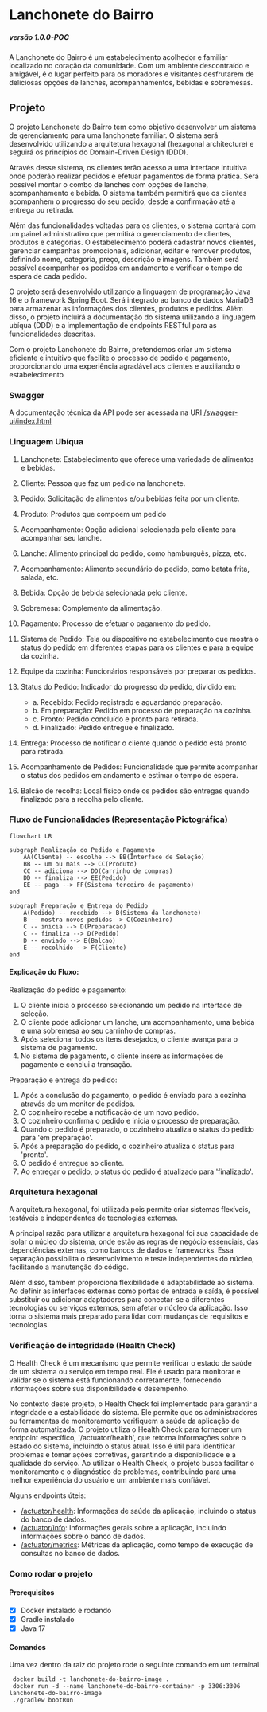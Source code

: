 # Lanchonete do Bairro
##### versão 1.0.0-POC

A Lanchonete do Bairro é um estabelecimento acolhedor e familiar localizado no coração da comunidade. Com um ambiente descontraído e amigável, é o lugar perfeito para os moradores e visitantes desfrutarem de deliciosas opções de lanches, acompanhamentos, bebidas e sobremesas.


## Projeto 

O projeto Lanchonete do Bairro tem como objetivo desenvolver um sistema de gerenciamento para uma lanchonete familiar. O sistema será desenvolvido utilizando a arquitetura hexagonal (hexagonal architecture) e seguirá os princípios do Domain-Driven Design (DDD).

Através desse sistema, os clientes terão acesso a uma interface intuitiva onde poderão realizar pedidos e efetuar pagamentos de forma prática. Será possível montar o combo de lanches com opções de lanche, acompanhamento e bebida. O sistema também permitirá que os clientes acompanhem o progresso do seu pedido, desde a confirmação até a entrega ou retirada.

Além das funcionalidades voltadas para os clientes, o sistema contará com um painel administrativo que permitirá o gerenciamento de clientes, produtos e categorias. O estabelecimento poderá cadastrar novos clientes, gerenciar campanhas promocionais, adicionar, editar e remover produtos, definindo nome, categoria, preço, descrição e imagens. Também será possível acompanhar os pedidos em andamento e verificar o tempo de espera de cada pedido.

O projeto será desenvolvido utilizando a linguagem de programação Java 16 e o framework Spring Boot. Será integrado ao banco de dados MariaDB para armazenar as informações dos clientes, produtos e pedidos. Além disso, o projeto incluirá a documentação do sistema utilizando a linguagem ubíqua (DDD) e a implementação de endpoints RESTful para as funcionalidades descritas.

Com o projeto Lanchonete do Bairro, pretendemos criar um sistema eficiente e intuitivo que facilite o processo de pedido e pagamento, proporcionando uma experiência agradável aos clientes e auxiliando o estabelecimento


### Swagger

A documentação técnica da API pode ser acessada na URI [/swagger-ui/index.html](http://localhost:8080/swagger-ui/index.html)

### Linguagem Ubíqua

1.	Lanchonete: Estabelecimento que oferece uma variedade de alimentos e bebidas.
2.	Cliente: Pessoa que faz um pedido na lanchonete.
3.	Pedido: Solicitação de alimentos e/ou bebidas feita por um cliente.
4.	Produto: Produtos que compoem um pedido
5.	Acompanhamento: Opção adicional selecionada pelo cliente para acompanhar seu lanche.
6.	Lanche: Alimento principal do pedido, como hamburguês, pizza, etc.
7.	Acompanhamento: Alimento secundário do pedido, como batata frita, salada, etc.
8.	Bebida: Opção de bebida selecionada pelo cliente.
9.	Sobremesa: Complemento da alimentação.
10.	Pagamento: Processo de efetuar o pagamento do pedido.
11.	Sistema de Pedido: Tela ou dispositivo no estabelecimento que mostra o status do pedido em diferentes etapas para os clientes e para a equipe da cozinha.
12.	Equipe da cozinha: Funcionários responsáveis por preparar os pedidos.
13.	Status do Pedido: Indicador do progresso do pedido, dividido em:

       - a. Recebido: Pedido registrado e aguardando preparação.
       - b. Em preparação: Pedido em processo de preparação na cozinha.
       - c. Pronto: Pedido concluído e pronto para retirada.
       - d. Finalizado: Pedido entregue e finalizado.

9.	Entrega: Processo de notificar o cliente quando o pedido está pronto para retirada.
10.	Acompanhamento de Pedidos: Funcionalidade que permite acompanhar o status dos pedidos em andamento e estimar o tempo de espera.
11.	Balcão de recolha: Local físico onde os pedidos são entregas quando finalizado para a recolha pelo cliente.


### Fluxo de Funcionalidades (Representação Pictográfica)

```mermaid
flowchart LR

subgraph Realização do Pedido e Pagamento
    AA(Cliente) -- escolhe --> BB(Interface de Seleção)
    BB -- um ou mais --> CC(Produto)
    CC -- adiciona --> DD(Carrinho de compras)
    DD -- finaliza --> EE(Pedido)
    EE -- paga --> FF(Sistema terceiro de pagamento)
end

subgraph Preparação e Entrega do Pedido
    A(Pedido) -- recebido --> B(Sistema da lanchonete)
    B -- mostra novos pedidos--> C(Cozinheiro)
    C -- inicia --> D(Preparacao)
    C -- finaliza --> D(Pedido)
    D -- enviado --> E(Balcao)
    E -- recolhido --> F(Cliente)
end

```

#### Explicação do Fluxo:

Realização do pedido e pagamento:

1. O cliente inicia o processo selecionando um pedido na interface de seleção.
2. O cliente pode adicionar um lanche, um acompanhamento, uma bebida e uma sobremesa ao seu carrinho de compras.
3. Após selecionar todos os itens desejados, o cliente avança para o sistema de pagamento.
4. No sistema de pagamento, o cliente insere as informações de pagamento e conclui a transação. 
 
Preparação e entrega do pedido:

1. Após a conclusão do pagamento, o pedido é enviado para a cozinha através de um monitor de pedidos.
2. O cozinheiro recebe a notificação de um novo pedido.
3. O cozinheiro confirma o pedido e inicia o processo de preparação.
4. Quando o pedido é preparado, o cozinheiro atualiza o status do pedido para 'em preparação'.
5. Após a preparação do pedido, o cozinheiro atualiza o status para 'pronto'.
6. O pedido é entregue ao cliente.
7. Ao entregar o pedido, o status do pedido é atualizado para 'finalizado'.

### Arquitetura hexagonal

A arquitetura hexagonal, foi utilizada pois permite criar sistemas flexíveis, testáveis e independentes de tecnologias externas.

A principal razão para utilizar a arquitetura hexagonal foi sua capacidade de isolar o núcleo do sistema, onde estão as regras de negócio essenciais, das dependências externas, como bancos de dados e frameworks. Essa separação possibilita o desenvolvimento e teste independentes do núcleo, facilitando a manutenção do código.

Além disso, também proporciona flexibilidade e adaptabilidade ao sistema. Ao definir as interfaces externas como portas de entrada e saída, é possível substituir ou adicionar adaptadores para conectar-se a diferentes tecnologias ou serviços externos, sem afetar o núcleo da aplicação. Isso torna o sistema mais preparado para lidar com mudanças de requisitos e tecnologias.

### Verificação de integridade (Health Check)

O Health Check é um mecanismo que permite verificar o estado de saúde de um sistema ou serviço em tempo real. Ele é usado para monitorar e validar se o sistema está funcionando corretamente, fornecendo informações sobre sua disponibilidade e desempenho.

No contexto deste projeto, o Health Check foi implementado para garantir a integridade e a estabilidade do sistema. Ele permite que os administradores ou ferramentas de monitoramento verifiquem a saúde da aplicação de forma automatizada. O projeto utiliza o Health Check para fornecer um endpoint específico, '/actuator/health', que retorna informações sobre o estado do sistema, incluindo o status atual. Isso é útil para identificar problemas e tomar ações corretivas, garantindo a disponibilidade e a qualidade do serviço. Ao utilizar o Health Check, o projeto busca facilitar o monitoramento e o diagnóstico de problemas, contribuindo para uma melhor experiência do usuário e um ambiente mais confiável.

Alguns endpoints úteis:

- [/actuator/health](http://localhost:8080/actuator/health): Informações de saúde da aplicação, incluindo o status do banco de dados.
- [/actuator/info](http://localhost:8080/actuator/health): Informações gerais sobre a aplicação, incluindo informações sobre o banco de dados.
- [/actuator/metrics](http://localhost:8080/actuator/health): Métricas da aplicação, como tempo de execução de consultas no banco de dados.


### Como rodar o projeto

#### Prerequisitos
- [x] Docker instalado e rodando
- [x] Gradle instalado
- [x] Java 17

#### Comandos
Uma vez dentro da raiz do projeto rode o seguinte comando em um terminal

```
 docker build -t lanchonete-do-bairro-image .
 docker run -d --name lanchonete-do-bairro-container -p 3306:3306 lanchonete-do-bairro-image 
 ./gradlew bootRun
```
